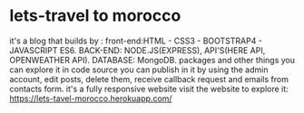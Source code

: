 # lets-travel to morocco
it's a blog that builds by :
front-end:HTML - CSS3 - BOOTSTRAP4 - JAVASCRIPT ES6.
BACK-END: NODE.JS(EXPRESS), API'S(HERE API, OPENWEATHER API).
DATABASE: MongoDB.
packages and other things you can explore it in code source
you can publish in it by using the admin account, edit posts, delete them, receive callback request and emails from contacts form.
it's a fully responsive website
visit the website to explore it:
https://lets-tavel-morocco.herokuapp.com/ 
